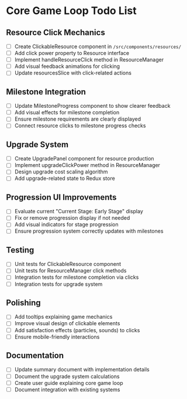 # Core Game Loop Todo List

## Resource Click Mechanics
- [ ] Create ClickableResource component in `/src/components/resources/`
- [ ] Add click power property to Resource interface
- [ ] Implement handleResourceClick method in ResourceManager
- [ ] Add visual feedback animations for clicking
- [ ] Update resourcesSlice with click-related actions

## Milestone Integration
- [ ] Update MilestoneProgress component to show clearer feedback
- [ ] Add visual effects for milestone completion
- [ ] Ensure milestone requirements are clearly displayed
- [ ] Connect resource clicks to milestone progress checks

## Upgrade System
- [ ] Create UpgradePanel component for resource production
- [ ] Implement upgradeClickPower method in ResourceManager
- [ ] Design upgrade cost scaling algorithm
- [ ] Add upgrade-related state to Redux store

## Progression UI Improvements
- [ ] Evaluate current "Current Stage: Early Stage" display
- [ ] Fix or remove progression display if not needed
- [ ] Add visual indicators for stage progression
- [ ] Ensure progression system correctly updates with milestones

## Testing
- [ ] Unit tests for ClickableResource component
- [ ] Unit tests for ResourceManager click methods
- [ ] Integration tests for milestone completion via clicks
- [ ] Integration tests for upgrade system

## Polishing
- [ ] Add tooltips explaining game mechanics
- [ ] Improve visual design of clickable elements
- [ ] Add satisfaction effects (particles, sounds) to clicks
- [ ] Ensure mobile-friendly interactions

## Documentation
- [ ] Update summary document with implementation details
- [ ] Document the upgrade system calculations
- [ ] Create user guide explaining core game loop
- [ ] Document integration with existing systems